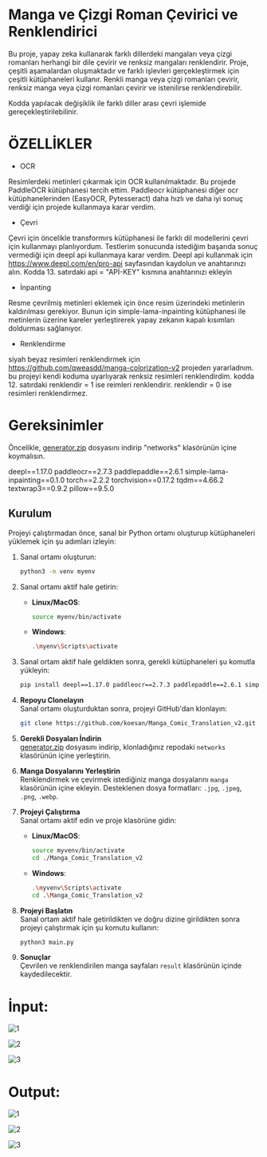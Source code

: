 # Manga ve Çizgi Roman Çevirici ve Renklendirici

Bu proje, yapay zeka kullanarak farklı dillerdeki mangaları veya çizgi romanları herhangi bir dile çevirir ve renksiz mangaları renklendirir. Proje, çeşitli aşamalardan oluşmaktadır ve farklı işlevleri gerçekleştirmek için çeşitli kütüphaneleri kullanır.
Renkli manga veya çizgi romanları çevirir, renksiz manga veya çizgi romanları çevirir ve istenilirse renklendirebilir.

Kodda yapılacak değişiklik ile farklı diller arası çevri işlemide gereçekleştirilebilinir.

# ÖZELLİKLER


* OCR

Resimlerdeki metinleri çıkarmak için OCR kullanılmaktadır. Bu projede PaddleOCR kütüphanesi tercih ettim. 
Paddleocr kütüphanesi diğer ocr kütüphanelerinden (EasyOCR, Pytesseract) daha hızlı ve daha iyi sonuç verdiği için projede kullanmaya karar verdim.

* Çevri 

Çevri için öncelikle transformırs kütüphanesi ile farklı dil modellerini çevri için kullanmayı planlıyordum. Testlerim sonucunda istediğim başarıda sonuç vermediği için deepl api kullanmaya karar verdim. 
Deepl api kullanmak için  https://www.deepl.com/en/pro-api sayfasından kaydolun ve anahtarınızı alın.
Kodda 13. satırdaki api = "APİ-KEY" kısmına anahtarınızı ekleyin

* İnpanting

Resme çevrilmiş metinleri eklemek için önce resim üzerindeki metinlerin kaldırılması gerekiyor. Bunun için simple-lama-inpainting kütüphanesi ile metinlerin üzerine kareler yerleştirerek yapay zekanın kapalı kısımları doldurması sağlanıyor.

* Renklendirme

siyah beyaz resimleri renklendirmek için https://github.com/qweasdd/manga-colorization-v2 projeden yararladnım. bu projeyi kendi koduma uyarlıyarak renksiz resimleri renklendirdim.
kodda 12. satırdaki renklendir = 1 ise reimleri renklendirir. renklendir = 0 ise resimleri renklendirmez.



# Gereksinimler

Öncelikle, [generator.zip](https://drive.google.com/file/d/1qmxUEKADkEM4iYLp1fpPLLKnfZ6tcF-t/view) dosyasını indirip "networks" klasörünün içine koymalısın.

deepl==1.17.0
paddleocr==2.7.3
paddlepaddle==2.6.1
simple-lama-inpainting==0.1.0
torch==2.2.2
torchvision==0.17.2
tqdm==4.66.2
textwrap3==0.9.2 
pillow==9.5.0

## Kurulum

Projeyi çalıştırmadan önce, sanal bir Python ortamı oluşturup kütüphaneleri yüklemek için şu adımları izleyin:

1. Sanal ortamı oluşturun:
    ```bash
    python3 -m venv myenv
    ```

2. Sanal ortamı aktif hale getirin:

    - **Linux/MacOS**:
      ```bash
      source myenv/bin/activate
      ```
    - **Windows**:
      ```bash
      .\myenv\Scripts\activate
      ```

3. Sanal ortam aktif hale geldikten sonra, gerekli kütüphaneleri şu komutla yükleyin:

    ```bash
    pip install deepl==1.17.0 paddleocr==2.7.3 paddlepaddle==2.6.1 simple-lama-inpainting==0.1.0 torch==2.2.2 torchvision==0.17.2 tqdm==4.66.2 textwrap3==0.9.2 pillow==9.5.0
    ```
2. **Repoyu Clonelayın**  
   Sanal ortamı oluşturduktan sonra, projeyi GitHub'dan klonlayın:

   ```bash
   git clone https://github.com/koesan/Manga_Comic_Translation_v2.git
   ```

4. **Gerekli Dosyaları İndirin**  
   [generator.zip](https://drive.google.com/file/d/1qmxUEKADkEM4iYLp1fpPLLKnfZ6tcF-t/view) dosyasını indirip, klonladığınız repodaki `networks` klasörünün içine yerleştirin.

5. **Manga Dosyalarını Yerleştirin**  
   Renklendirmek ve çevirmek istediğiniz manga dosyalarını `manga` klasörünün içine ekleyin. Desteklenen dosya formatları: `.jpg`, `.jpeg`, `.png`, `.webp`.

6. **Projeyi Çalıştırma**  
   Sanal ortamı aktif edin ve proje klasörüne gidin:

   - **Linux/MacOS**:
     ```bash
     source myvenv/bin/activate
     cd ./Manga_Comic_Translation_v2
     ```

   - **Windows**:
     ```bash
     .\myvenv\Scripts\activate
     cd .\Manga_Comic_Translation_v2
     ```

7. **Projeyi Başlatın**  
   Sanal ortam aktif hale getirildikten ve doğru dizine girildikten sonra projeyi çalıştırmak için şu komutu kullanın:

   ```bash
   python3 main.py
   ```

8. **Sonuçlar**  
   Çevrilen ve renklendirilen manga sayfaları `result` klasörünün içinde kaydedilecektir.


# İnput:

![1](https://github.com/koesan/manga_cizgi_roman_ceviri/raw/main/resimler/1.jpg)

![2](https://github.com/koesan/manga_cizgi_roman_ceviri/raw/main/resimler/2.jpg)

![3](https://github.com/koesan/manga_cizgi_roman_ceviri/raw/main/resimler/3.png)

# Output:

![1](https://github.com/koesan/manga_cizgi_roman_ceviri/raw/main/resimler/4.jpg)

![2](https://github.com/koesan/manga_cizgi_roman_ceviri/raw/main/resimler/5.jpg)

![3](https://github.com/koesan/manga_cizgi_roman_ceviri/raw/main/resimler/6.png)

